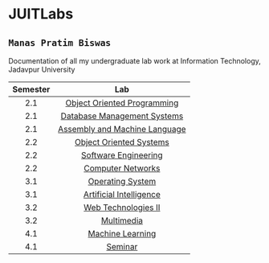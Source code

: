 # JUITLabs

## ``` Manas Pratim Biswas ```


Documentation of all my undergraduate lab work at Information Technology, Jadavpur University


|Semester | Lab   |  
|:-----:|:-----:|
| 2.1 | [Object Oriented Programming](https://github.com/sanam2405/OOPLabs) |
| 2.1 | [Database Management Systems](https://github.com/sanam2405/DBMSLabs) |
| 2.1 | [Assembly and Machine Language](https://github.com/sanam2405/ASMLabs)|
| 2.2 | [Object Oriented Systems](https://github.com/sanam2405/OOSLabs) |
| 2.2 | [Software Engineering](https://github.com/sanam2405/SoftwareEngineeringLabs) |
| 2.2 | [Computer Networks](https://github.com/sanam2405/ComputerNetworksLabs) |
| 3.1 | [Operating System](https://github.com/sanam2405/OperatingSystemLabs) |
| 3.1 | [Artificial Intelligence](https://github.com/sanam2405/ArtificialIntelligenceLabs) |
| 3.2 | [Web Technologies II](https://github.com/sanam2405/WebTechnologyLabs) |
| 3.2 | [Multimedia](https://github.com/sanam2405/MultimediaLabs) |
| 4.1 | [Machine Learning](https://github.com/sanam2405/MachineLearningLabs) |
| 4.1 | [Seminar](https://github.com/sanam2405/Seminar) |